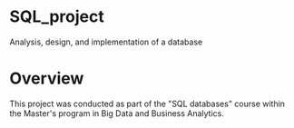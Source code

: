 # SQL_project
Analysis, design, and implementation of a database
# Overview
This project was conducted as part of the "SQL databases" course within the Master's program in Big Data and Business Analytics.
